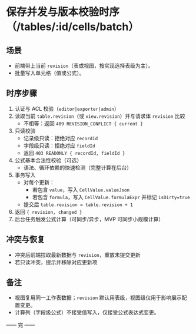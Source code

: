 # 保存并发与版本校验时序（/tables/:id/cells/batch）

## 场景
- 前端带上当前 `revision`（表或视图，按实现选择表级为主）。
- 批量写入单元格（值或公式）。

## 时序步骤
1. 认证与 ACL 校验（`editor|exporter|admin`）
2. 读取当前 `table.revision`（或 `view.revision`）并与请求体 `revision` 比较
   - 不相等：返回 `409 REVISION_CONFLICT { current }`
3. 只读校验
   - 记录级只读：拒绝对应 `recordId`
   - 字段级只读：拒绝对应 `fieldId`
   - 返回 `403 READONLY { recordId, fieldId }`
4. 公式基本合法性校验（可选）
   - 语法、循环依赖的快速检测（完整计算在后台）
5. 事务写入
   - 对每个更新：
     - 若包含 `value`，写入 `CellValue.valueJson`
     - 若包含 `formula`，写入 `CellValue.formulaExpr` 并标记 `isDirty=true`
   - 提交后 `table.revision = table.revision + 1`
6. 返回 `{ revision, changed }`
7. 后台任务触发公式计算（可同步/异步，MVP 可同步小规模计算）

## 冲突与恢复
- 冲突后前端拉取最新数据与 `revision`，重放未提交更新
- 若只读冲突，提示并移除对应更新项

## 备注
- 视图复用同一工作表数据；`revision` 默认用表级，视图级仅用于影响展示配置变更。
- 计算列（字段级公式）不接受值写入，仅接受公式表达式变更。

—— 完 ——